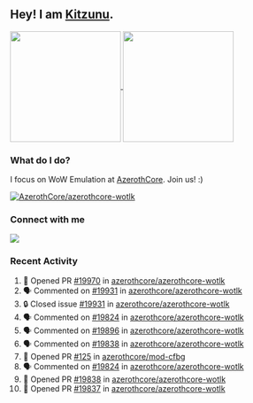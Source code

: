 ## Hey! I am [Kitzunu](https://Github.com/Kitzunu).

<!--
[![Kitzunu's Github stats](https://github-readme-stats.vercel.app/api?username=kitzunu&theme=github_dark&show_icons=true&number_format=long)](https://github.com/Kitzunu)

[![Kitzunu's Language stats](https://github-readme-stats.vercel.app/api/top-langs/?username=Kitzunu&layout=donut&theme=github_dark)](https://github.com/Kitzunu)
-->

<a href="https://github.com/Kitzunu">
  <img height=200 align="center" src="https://github-readme-stats.vercel.app/api?username=kitzunu&theme=github_dark&show_icons=true&number_format=long" />
</a>
<a href="https://github.com/Kitzunu">
  <img height=200 align="center" src="https://github-readme-stats.vercel.app/api/top-langs/?username=Kitzunu&layout=donut&theme=github_dark" />
</a>

### What do I do?

I focus on WoW Emulation at [AzerothCore](https://github.com/AzerothCore). Join us! :)

[![AzerothCore/azerothcore-wotlk](https://github-readme-stats.vercel.app/api/pin/?username=AzerothCore&repo=azerothcore-wotlk&theme=github_dark&show_owner=true)](https://github.com/azerothcore/azerothcore-wotlk)

### Connect with me
[![](https://img.shields.io/badge/AzerothCore%20Discord-Connect%20with%20me!-green)](https://discord.com/invite/gkt4y2x)

### Recent Activity

<!--START_SECTION:activity-->
1. 💪 Opened PR [#19970](https://github.com/azerothcore/azerothcore-wotlk/pull/19970) in [azerothcore/azerothcore-wotlk](https://github.com/azerothcore/azerothcore-wotlk)
2. 🗣 Commented on [#19931](https://github.com/azerothcore/azerothcore-wotlk/issues/19931#issuecomment-2351128206) in [azerothcore/azerothcore-wotlk](https://github.com/azerothcore/azerothcore-wotlk)
3. 🔒 Closed issue [#19931](https://github.com/azerothcore/azerothcore-wotlk/issues/19931) in [azerothcore/azerothcore-wotlk](https://github.com/azerothcore/azerothcore-wotlk)
4. 🗣 Commented on [#19824](https://github.com/azerothcore/azerothcore-wotlk/pull/19824#issuecomment-2351115930) in [azerothcore/azerothcore-wotlk](https://github.com/azerothcore/azerothcore-wotlk)
5. 🗣 Commented on [#19896](https://github.com/azerothcore/azerothcore-wotlk/issues/19896#issuecomment-2335269825) in [azerothcore/azerothcore-wotlk](https://github.com/azerothcore/azerothcore-wotlk)
6. 🗣 Commented on [#19838](https://github.com/azerothcore/azerothcore-wotlk/pull/19838#issuecomment-2323324183) in [azerothcore/azerothcore-wotlk](https://github.com/azerothcore/azerothcore-wotlk)
7. 💪 Opened PR [#125](https://github.com/azerothcore/mod-cfbg/pull/125) in [azerothcore/mod-cfbg](https://github.com/azerothcore/mod-cfbg)
8. 🗣 Commented on [#19824](https://github.com/azerothcore/azerothcore-wotlk/pull/19824#issuecomment-2323323737) in [azerothcore/azerothcore-wotlk](https://github.com/azerothcore/azerothcore-wotlk)
9. 💪 Opened PR [#19838](https://github.com/azerothcore/azerothcore-wotlk/pull/19838) in [azerothcore/azerothcore-wotlk](https://github.com/azerothcore/azerothcore-wotlk)
10. 💪 Opened PR [#19837](https://github.com/azerothcore/azerothcore-wotlk/pull/19837) in [azerothcore/azerothcore-wotlk](https://github.com/azerothcore/azerothcore-wotlk)
<!--END_SECTION:activity-->
